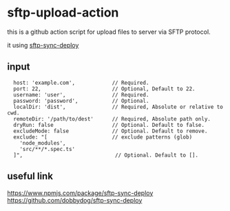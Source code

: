 # sftp-upload-action

this is a github action script for upload files to server via SFTP protocol.

it using [sftp-sync-deploy](https://www.npmjs.com/package/sftp-sync-deploy)


## input

```
  host: 'example.com',            // Required.
  port: 22,                       // Optional, Default to 22.
  username: 'user',               // Required.
  password: 'password',           // Optional.
  localDir: 'dist',               // Required, Absolute or relative to cwd.
  remoteDir: '/path/to/dest'      // Required, Absolute path only.
  dryRun: false                   // Optional. Default to false.
  excludeMode: false              // Optional. Default to remove.
  exclude: "[                     // exclude patterns (glob)
    'node_modules',
    'src/**/*.spec.ts'
  ]",                              // Optional. Default to [].
```

## useful link

<https://www.npmjs.com/package/sftp-sync-deploy>
<https://github.com/dobbydog/sftp-sync-deploy>